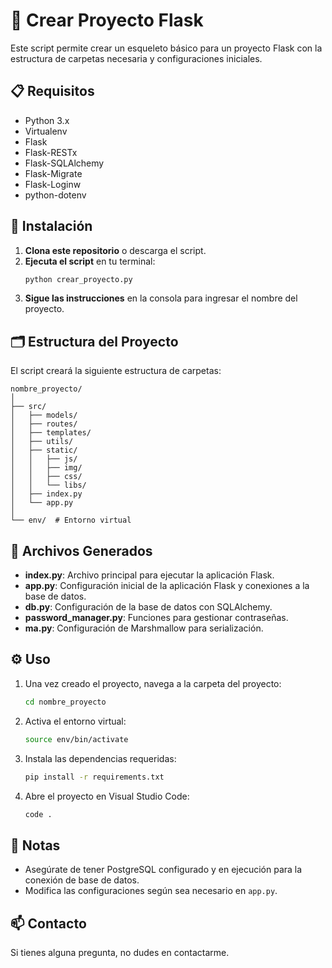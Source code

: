 # 🐍 Crear Proyecto Flask

Este script permite crear un esqueleto básico para un proyecto Flask con la estructura de carpetas necesaria y configuraciones iniciales.

## 📋 Requisitos

- Python 3.x
- Virtualenv
- Flask
- Flask-RESTx
- Flask-SQLAlchemy
- Flask-Migrate
- Flask-Loginw
- python-dotenv

## 🚀 Instalación

1. **Clona este repositorio** o descarga el script.
2. **Ejecuta el script** en tu terminal:
   ```bash
   python crear_proyecto.py
   ```
3. **Sigue las instrucciones** en la consola para ingresar el nombre del proyecto.

## 🗂 Estructura del Proyecto

El script creará la siguiente estructura de carpetas:

```
nombre_proyecto/
│
├── src/
│   ├── models/
│   ├── routes/
│   ├── templates/
│   ├── utils/
│   ├── static/
│   │   ├── js/
│   │   ├── img/
│   │   ├── css/
│   │   └── libs/
│   ├── index.py
│   └── app.py
│
└── env/  # Entorno virtual
```

## 📄 Archivos Generados

- **index.py**: Archivo principal para ejecutar la aplicación Flask.
- **app.py**: Configuración inicial de la aplicación Flask y conexiones a la base de datos.
- **db.py**: Configuración de la base de datos con SQLAlchemy.
- **password_manager.py**: Funciones para gestionar contraseñas.
- **ma.py**: Configuración de Marshmallow para serialización.

## ⚙️ Uso

1. Una vez creado el proyecto, navega a la carpeta del proyecto:
   ```bash
   cd nombre_proyecto
   ```
2. Activa el entorno virtual:
   ```bash
   source env/bin/activate
   ```
3. Instala las dependencias requeridas:
   ```bash
   pip install -r requirements.txt
   ```
4. Abre el proyecto en Visual Studio Code:
   ```bash
   code .
   ```

## 📝 Notas

- Asegúrate de tener PostgreSQL configurado y en ejecución para la conexión de base de datos.
- Modifica las configuraciones según sea necesario en `app.py`.

## 📫 Contacto

Si tienes alguna pregunta, no dudes en contactarme.
